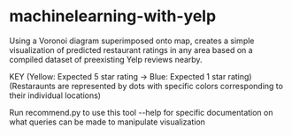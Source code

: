 # machinelearning-with-yelp

Using a Voronoi diagram superimposed onto map, creates a simple visualization of predicted restaurant ratings in any area based on a compiled dataset of preexisting Yelp reviews nearby.

KEY (Yellow: Expected 5 star rating -> Blue: Expected 1 star rating)(Restaraunts are represented by dots with specific colors corresponding to their individual locations)

Run recommend.py to use this tool
--help for specific documentation on what queries can be made to manipulate visualization

